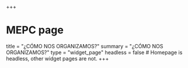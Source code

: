 +++
# MEPC page
title = "¿CÓMO NOS ORGANIZAMOS?"
summary = "¿CÓMO NOS ORGANIZAMOS?"
type = "widget_page"
headless = false  # Homepage is headless, other widget pages are not.
+++
